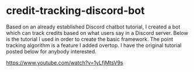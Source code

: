 # credit-tracking-discord-bot

Based on an already established Discord chatbot tutorial, I created a bot which can track credits based on what users say in a Discord server. Below is the tutorial I used in order to create the basic framework. The point tracking algorithm is a feature I added overtop. I have the original tutorial posted below for anybody interested. 

https://www.youtube.com/watch?v=1yLfjMtsV9s
